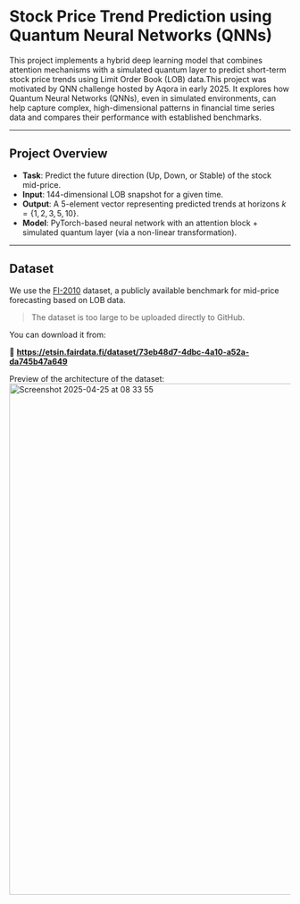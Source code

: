 # Stock Price Trend Prediction using Quantum Neural Networks (QNNs)

This project implements a hybrid deep learning model that combines attention mechanisms with a simulated quantum layer to predict short-term stock price trends using Limit Order Book (LOB) data.This project was motivated by QNN challenge hosted by Aqora in early 2025. It explores how Quantum Neural Networks (QNNs), even in simulated environments, can help capture complex, high-dimensional patterns in financial time series data and compares their performance with established benchmarks.

---

## Project Overview

- **Task**: Predict the future direction (Up, Down, or Stable) of the stock mid-price.
- **Input**: 144-dimensional LOB snapshot for a given time.
- **Output**: A 5-element vector representing predicted trends at horizons $k = \{1, 2, 3, 5, 10\}$.
- **Model**: PyTorch-based neural network with an attention block + simulated quantum layer (via a non-linear transformation).

---

## Dataset

We use the [FI-2010](https://etsin.fairdata.fi/dataset/73eb48d7-4dbc-4a10-a52a-da745b47a649) dataset, a publicly available benchmark for mid-price forecasting based on LOB data.

>  The dataset is too large to be uploaded directly to GitHub.

You can download it from:

🔗 **https://etsin.fairdata.fi/dataset/73eb48d7-4dbc-4a10-a52a-da745b47a649**

Preview of the architecture of the dataset:
<img width="915" alt="Screenshot 2025-04-25 at 08 33 55" src="https://github.com/user-attachments/assets/b8e13df7-103a-4de9-82c6-d02a1d58a5e0" />





